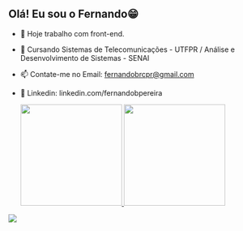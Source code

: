 ## Olá! Eu sou o Fernando😁

- 🔭 Hoje trabalho com front-end.
- 🌱 Cursando Sistemas de Telecomunicações - UTFPR / Análise e Desenvolvimento de Sistemas - SENAI
- 📫 Contate-me no Email: fernandobrcpr@gmail.com
- 👔 Linkedin: linkedin.com/fernandobpereira

  <div>
  <a href="https://beacons/FgameCorp">
  <img height=200  align="side" src="https://github-readme-stats.vercel.app/api?username=FgameCorp&show_icons=false&theme=dracula&include_all_commits-false&count_private-true" />
  <img height=200 src="https://github-readme-stats.vercel.app/api/top-langs?username=FgameCorp&theme=dracula&langs_count=16&theme-dracula" />
</div>

![](https://github.com/camilafernanda/camilafernanda/raw/output/github-contribution-grid-snake.svg)




